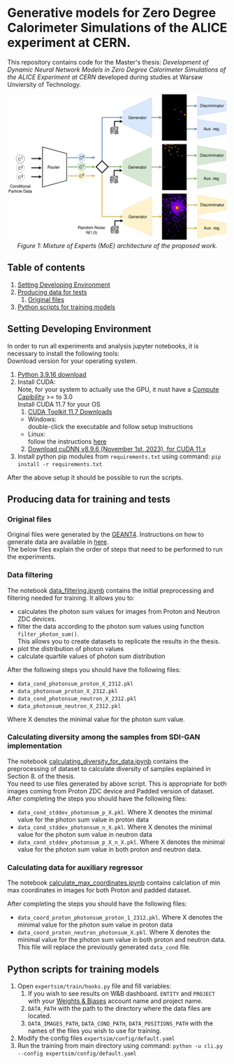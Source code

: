 # Generative models for Zero Degree Calorimeter Simulations of the ALICE experiment at CERN.

This repository contains code for the Master's thesis: _Development of Dynamic Neural Network Models in Zero Degree Calorimeter Simulations of the ALICE Experiment at CERN_ developed during studies at Warsaw Unviersity of Technology.

<p align="center">
  <img src="research_dir/images/moe/moe-architecture.png" alt="MoE Architecture" width="500"/>
  <br/>
  <em>Figure 1: Mixture of Experts (MoE) architecture of the proposed work.</em>
</p>

## Table of contents

1. [Setting Developing Environment](#setting-developing-environment)
2. [Producing data for tests](#producing-data-for-tests)
    1. [Original files](#original-files)
3. [Python scripts for training models](#python-scripts-for-training-models)

## Setting Developing Environment

In order to run all experiments and analysis jupyter notebooks, it is necessary to install the following tools: <br />Download version for your operating system.
1. [Python 3.9.16 download](https://www.python.org/downloads/release/python-3916/)
2. Install CUDA: <br />
    Note, for your system to actually use the GPU, it nust have a [Compute Capibility](https://developer.nvidia.com/cuda-gpus) >= to 3.0<br />
    Install CUDA 11.7 for your OS
   1. [CUDA Toolkit 11.7 Downloads](https://developer.nvidia.com/cuda-11-7-0-download-archive)<br />
   * Windows:<br /> double-click the executable and follow setup instructions<br />
   * Linux:<br /> follow the instructions [here](http://askubuntu.com/a/799185)<br />
   2. [Download cuDNN v8.9.6 (November 1st, 2023), for CUDA 11.x](https://developer.nvidia.com/rdp/cudnn-archive)
3. Install python pip modules from `requirements.txt` using command:
```pip install -r requirements.txt```

After the above setup it should be possible to run the scripts.


## Producing data for training and tests

### Original files

Original files were generated by the [GEANT4](https://aapm.onlinelibrary.wiley.com/doi/10.1002/mp.13048).
Instructions on how to generate data are available in [here](https://twiki.cern.ch/twiki/bin/view/CMSPublic/SWGuideSimulation).<br />
The below files explain the order of steps that need to be performed to run the experiments. 

### Data filtering

The notebook <a href="notebooks/data_filtering.ipynb">data_filtering.ipynb</a> contains the initial preprocessing
and filtering needed for training. It allows you to:
- calculates the photon sum values for images from Proton and Neutron ZDC devices.
- filter the data according to the photon sum values using function `filter_photon_sum()`. <br />This allows you to create datasets to replicate the results in the thesis.
- plot the distribution of photon values
- calculate quartile values of photon sum distribution

After the following steps you should have the following files:
- `data_cond_photonsum_proton_X_2312.pkl`
- `data_photonsum_proton_X_2312.pkl`
- `data_cond_photonsum_neutron_X_2312.pkl`
- `data_photonsum_neutron_X_2312.pkl`

Where X denotes the minimal value for the photon sum value.

### Calculating diversity among the samples from SDI-GAN implementation

The notebook <a href="notebooks/calculating_diversity_for_data.ipynb">calculating_diversity_for_data.ipynb</a> contains the preprocessing of dataset to calculate diversity of samples explained in Section 8. of the thesis. <br />
You need to use files generated by above script. This is appropriate for both images coming from Proton ZDC device and Padded version of dataset. <br />
After completing the steps you should have the following files:
- `data_cond_stddev_photonsum_p_X.pkl`. Where X denotes the minimal value for the photon sum value in proton data
- `data_cond_stddev_photonsum_n_X.pkl`. Where X denotes the minimal value for the photon sum value in neutron data
- `data_cond_stddev_photonsum_p_X_n_X.pkl`. Where X denotes the minimal value for the photon sum value in both proton and neutron data.

### Calculating data for auxiliary regressor
The notebook <a href="notebooks/auxilary regressor/calculate_max_coordinates.ipynb">calculate_max_coordinates.ipynb</a> contains calclation of min max coordinates in images for both Proton and padded dataset.

After completing the steps you should have the following files:
- `data_coord_proton_photonsum_proton_1_2312.pkl`. Where X denotes the minimal value for the photon sum value in proton data
- `data_coord_proton_neutron_photonsum_X.pkl`. Where X denotes the minimal value for the photon sum value in both proton and neutron data. This file will replace the previously generated `data_cond` file.

## Python scripts for training models

1. Open ```expertsim/train/hooks.py``` file and fill variables:
   1. If you wish to see results on W&B dashboard. `ENTITY` and `PROJECT` with your [Weights & Biases](https://wandb.ai/) account name and project name. 
   2. `DATA_PATH` with the path to the directory where the data files are located. 
   3. `DATA_IMAGES_PATH`, `DATA_COND_PATH`, `DATA_POSITIONS_PATH` with the names of the files you wish to use for training.
2. Modify the config files ```expertsim/config/default.yaml```
3. Run the training from main directory using command: ```python -u cli.py --config expertsim/config/default.yaml```
